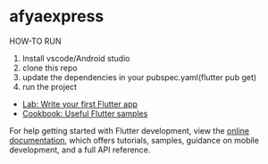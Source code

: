 # afyaexpress

HOW-TO RUN
1. Install vscode/Android studio
2. clone this repo
3. update the dependencies in your pubspec.yaml(flutter pub get)
4. run the project

- [Lab: Write your first Flutter app](https://docs.flutter.dev/get-started/codelab)
- [Cookbook: Useful Flutter samples](https://docs.flutter.dev/cookbook)

For help getting started with Flutter development, view the
[online documentation](https://docs.flutter.dev/), which offers tutorials,
samples, guidance on mobile development, and a full API reference.
